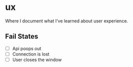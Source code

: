 # ux
Where I document what I've learned about user experience. 

## Fail States
-[ ] Api poops out
-[ ] Connection is lost
-[ ] User closes the window
